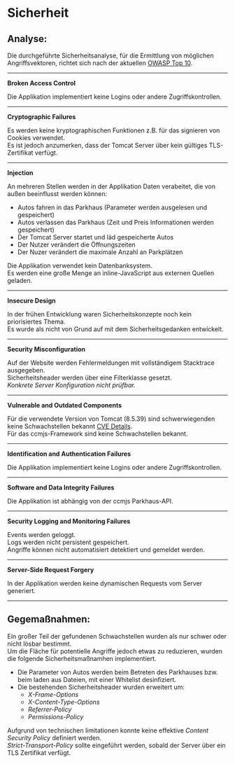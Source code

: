 
# Sicherheit

## Analyse:

Die durchgeführte Sicherheitsanalyse, für die Ermittlung von möglichen Angriffsvektoren, 
richtet sich nach der aktuellen [OWASP Top 10](https://owasp.org/Top10/).

---

**Broken Access Control**

Die Applikation implementiert keine Logins oder andere Zugriffskontrollen.

---

**Cryptographic Failures**

Es werden keine kryptographischen Funktionen z.B. für das signieren von Cookies verwendet. \
Es ist jedoch anzumerken, dass der Tomcat Server über kein gültiges TLS-Zertifikat verfügt.

---

**Injection**

An mehreren Stellen werden in der Applikation Daten verabeitet, die von außen beeinflusst werden können:
  - Autos fahren in das Parkhaus (Parameter werden ausgelesen und gespeichert)
  - Autos verlassen das Parkhaus (Zeit und Preis Informationen werden gespeichert)
  - Der Tomcat Server startet und läd gespeicherte Autos
  - Der Nutzer verändert die Öffnungszeiten
  - Der Nuzer verändert die maximale Anzahl an Parkplätzen 
  
Die Applikation verwendet kein Datenbanksystem. \
Es werden eine große Menge an inline-JavaScript aus externen Quellen geladen. 

---

**Insecure Design**

In der frühen Entwicklung waren Sicherheitskonzepte noch kein priorisiertes Thema.\
Es wurde als nicht von Grund auf mit dem Sicherheitsgedanken entwickelt.

---

**Security Misconfiguration**

Auf der Website werden Fehlermeldungen mit vollständigem Stacktrace ausgegeben.\
Sicherheitsheader werden über eine Filterklasse gesetzt.\
*Konkrete Server Konfiguration nicht prüfbar.*

---

**Vulnerable and Outdated Components**

Für die verwendete Version von Tomcat (8.5.39) sind schwerwiegenden keine Schwachstellen bekannt
[CVE Details](https://www.cvedetails.com/vulnerability-list/vendor_id-45/product_id-887/version_id-644719/Apache-Tomcat-8.5.39.html). \
Für das ccmjs-Framework sind keine Schwachstellen bekannt.

---

**Identification and Authentication Failures**

Die Applikation implementiert keine Logins oder andere Zugriffskontrollen.

---

**Software and Data Integrity Failures**

Die Applikation ist abhängig von der ccmjs Parkhaus-API.

---

**Security Logging and Monitoring Failures**

Events werden geloggt.\
Logs werden nicht persistent gespeichert.\
Angriffe können nicht automatisiert detektiert und gemeldet werden.

---

**Server-Side Request Forgery**

In der Applikation werden keine dynamischen Requests vom Server generiert.

---

## Gegemaßnahmen:

Ein großer Teil der gefundenen Schwachstellen wurden als nur schwer oder nicht lösbar bestimmt.\
Um die Fläche für potentielle Angriffe jedoch etwas zu reduzieren, wurden die folgende Sicherheitsmaßnamhen implementiert.

- Die Parameter von Autos werden beim Betreten des Parkhauses bzw. beim laden aus Dateien, mit einer Whitelist desinfiziert.
- Die bestehenden Sicherheitsheader wurden erweitert um: 
  - *X-Frame-Options*
  - *X-Content-Type-Options*
  - *Referrer-Policy*
  - *Permissions-Policy*

Aufgrund von technischen limitationen konnte keine effektive *Content Security Policy* definiert werden.\
*Strict-Transport-Policy* sollte eingeführt werden, sobald der Server über ein TLS Zertifikat verfügt.
